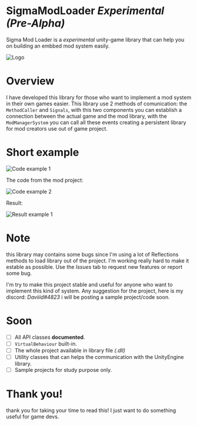 # SigmaModLoader _Experimental (Pre-Alpha)_
Sigma Mod Loader is a _experimental_ unity-game library that can help you on building an embbed mod system easily.

![Logo](https://i.imgur.com/DkuLnQS.png)

# Overview
I have developed this library for those who want to implement a mod system in their own games easier. This library use 2 methods of comunication:
the `MethodCaller` and `Signals`, with this two components you can establish a connection between the actual game and the mod library, with the `ModManagerSystem`
you can call all these events  creating a persistent library for mod creators use out of game project.

# Short example

![Code example 1](https://i.imgur.com/Di2qNnV.png)
          
The code from the mod project:

![Code example 2](https://i.imgur.com/JW7nydg.png)

Result:

![Result example 1](https://i.imgur.com/hprYaKd.png)

# Note
this library may contains some bugs since I'm using a lot of Reflections methods to load library out of the project. I'm working really hard to make it estable as possible.
Use the *Issues* tab to request new features or report some bug.

I'm try to make this project stable and useful for anyone who want to implement this kind of system. Any suggestion for the project, here is my discord: *Daviiid#4823* 
i will be posting a sample project/code soon.

# Soon
- [ ] All API classes **documented**.
- [ ] `VirtualBehaviour` built-in.
- [ ] The whole project available in library file _(.dll)_
- [ ] Utility classes that can helps the communication with the UnityEngine library.
- [ ] Sample projects for study purpose only.

# Thank you!
thank you for taking your time to read this! I just want to do something useful for game devs.
